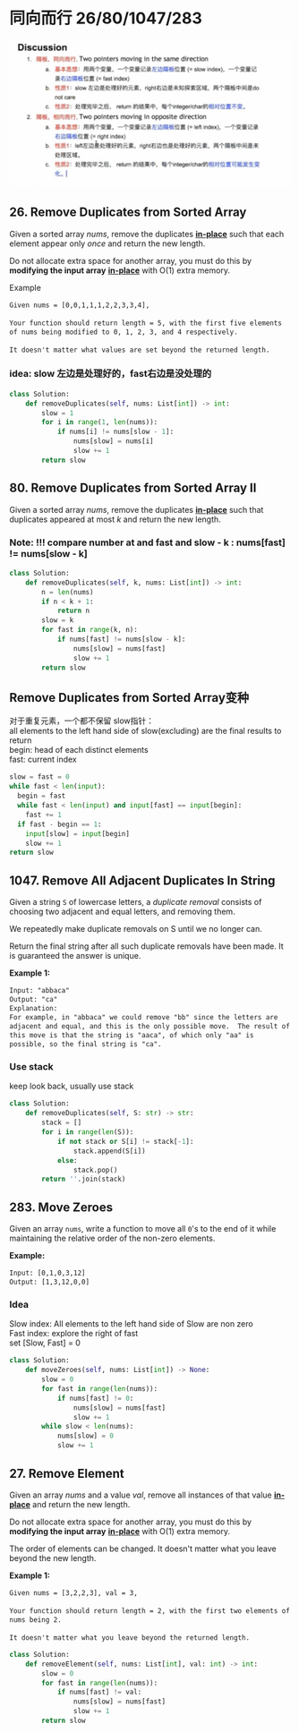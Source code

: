 # 同向而行 26/80/1047/283

![](../.gitbook/assets/image%20%2828%29.png)

## 26. Remove Duplicates from Sorted Array

Given a sorted array _nums_, remove the duplicates [**in-place**](https://en.wikipedia.org/wiki/In-place_algorithm) such that each element appear only _once_ and return the new length.

Do not allocate extra space for another array, you must do this by **modifying the input array** [**in-place**](https://en.wikipedia.org/wiki/In-place_algorithm) with O\(1\) extra memory.

Example

```text
Given nums = [0,0,1,1,1,2,2,3,3,4],

Your function should return length = 5, with the first five elements of nums being modified to 0, 1, 2, 3, and 4 respectively.

It doesn't matter what values are set beyond the returned length.
```

### idea: slow 左边是处理好的，fast右边是没处理的

```python
class Solution:
    def removeDuplicates(self, nums: List[int]) -> int:
        slow = 1
        for i in range(1, len(nums)):
            if nums[i] != nums[slow - 1]:
                nums[slow] = nums[i]
                slow += 1
        return slow
```

## 80. Remove Duplicates from Sorted Array II

Given a sorted array _nums_, remove the duplicates [**in-place**](https://en.wikipedia.org/wiki/In-place_algorithm) such that duplicates appeared at most _k_ and return the new length.

### Note: !!! compare number at and fast and  slow - k : **nums\[fast\] != nums\[slow - k\]**

```python
class Solution:
    def removeDuplicates(self, k, nums: List[int]) -> int:
        n = len(nums)
        if n < k + 1:
            return n
        slow = k
        for fast in range(k, n):
            if nums[fast] != nums[slow - k]:
                nums[slow] = nums[fast]
                slow += 1
        return slow
```

## Remove Duplicates from Sorted Array变种

对于重复元素，一个都不保留 slow指针：  
all elements to the left hand side of slow\(excluding\) are the final results to return   
begin: head of each distinct elements   
fast: current index

```python
slow = fast = 0
while fast < len(input):
  begin = fast
  while fast < len(input) and input[fast] == input[begin]:
    fast += 1
  if fast - begin == 1:
    input[slow] = input[begin]
    slow += 1
return slow
```

## **1047.** Remove All Adjacent Duplicates In String

Given a string `S` of lowercase letters, a _duplicate removal_ consists of choosing two adjacent and equal letters, and removing them.

We repeatedly make duplicate removals on S until we no longer can.

Return the final string after all such duplicate removals have been made.  It is guaranteed the answer is unique.

**Example 1:**

```text
Input: "abbaca"
Output: "ca"
Explanation: 
For example, in "abbaca" we could remove "bb" since the letters are adjacent and equal, and this is the only possible move.  The result of this move is that the string is "aaca", of which only "aa" is possible, so the final string is "ca".
```

### Use stack

keep look back, usually use stack

```python
class Solution:
    def removeDuplicates(self, S: str) -> str:
        stack = []
        for i in range(len(S)):
            if not stack or S[i] != stack[-1]:
                stack.append(S[i])
            else:
                stack.pop()
        return ''.join(stack)
```

## 283. Move Zeroes

Given an array `nums`, write a function to move all `0`'s to the end of it while maintaining the relative order of the non-zero elements.

**Example:**

```text
Input: [0,1,0,3,12]
Output: [1,3,12,0,0]
```

### Idea

Slow index: All elements to the left hand side of Slow are non zero   
Fast index: explore the right of fast   
set \[Slow, Fast\] = 0

```python
class Solution:
    def moveZeroes(self, nums: List[int]) -> None:
        slow = 0
        for fast in range(len(nums)):
            if nums[fast] != 0:
                nums[slow] = nums[fast]
                slow += 1
        while slow < len(nums):
            nums[slow] = 0
            slow += 1
```

## 27. Remove Element

Given an array _nums_ and a value _val_, remove all instances of that value [**in-place**](https://en.wikipedia.org/wiki/In-place_algorithm) and return the new length.

Do not allocate extra space for another array, you must do this by **modifying the input array** [**in-place**](https://en.wikipedia.org/wiki/In-place_algorithm) with O\(1\) extra memory.

The order of elements can be changed. It doesn't matter what you leave beyond the new length.

**Example 1:**

```text
Given nums = [3,2,2,3], val = 3,

Your function should return length = 2, with the first two elements of nums being 2.

It doesn't matter what you leave beyond the returned length.
```

```python
class Solution:
    def removeElement(self, nums: List[int], val: int) -> int:
        slow = 0
        for fast in range(len(nums)):
            if nums[fast] != val:
                nums[slow] = nums[fast]
                slow += 1
        return slow
```

## 

